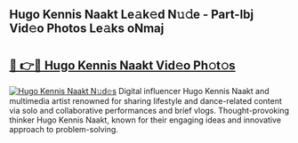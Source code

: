 ## Hugo Kennis Naakt Le𝚊k𝚎d N𝚞𝚍e - Part-Ibj Vid𝚎o Photos Le𝚊ks oNmaj

# <h2><a href="http://fb1tij.evod.top/?m=Hugo+Kennis+Naakt">🔗 👉🔴 Hugo Kennis Naakt Vid𝚎o Ph𝚘t𝚘s</a></h2>

[![Hugo Kennis Naakt N𝚞d𝚎s](https://i.imgur.com/8V9OHl7.gif)](http://fb1tij.evod.top/?m=Hugo+Kennis+Naakt)
Digital influencer Hugo Kennis Naakt and multimedia artist renowned for sharing lifestyle and dance-related content via solo and collaborative performances and brief vlogs. Thought-provoking thinker Hugo Kennis Naakt, known for their engaging ideas and innovative approach to problem-solving. 
